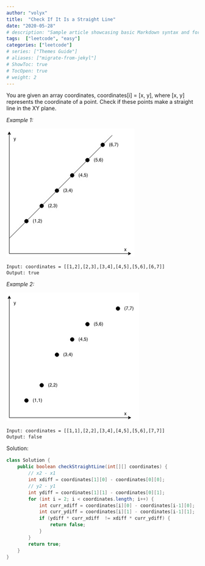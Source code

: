 ```yaml
---
author: "volyx"
title:  "Check If It Is a Straight Line"
date: "2020-05-28"
# description: "Sample article showcasing basic Markdown syntax and formatting for HTML elements."
tags:  ["leetcode", "easy"]
categories: ["leetcode"]
# series: ["Themes Guide"]
# aliases: ["migrate-from-jekyl"]
# ShowToc: true
# TocOpen: true
# weight: 2
---
```


You are given an array coordinates, coordinates[i] = [x, y], where [x, y] represents the coordinate of a point. Check if these points make a straight line in the XY plane.

*Example 1:*

![ex1](/images/2020-05-28-ex1.jpg)

```
Input: coordinates = [[1,2],[2,3],[3,4],[4,5],[5,6],[6,7]]
Output: true
```

*Example 2:*

![ex1](/images/2020-05-28-ex2.jpg)

```
Input: coordinates = [[1,1],[2,2],[3,4],[4,5],[5,6],[7,7]]
Output: false
```

Solution: 

```java
class Solution {
    public boolean checkStraightLine(int[][] coordinates) {
        // x2 - x1
        int xdiff = coordinates[1][0] - coordinates[0][0];
        // y2 - y1
        int ydiff = coordinates[1][1] - coordinates[0][1];
        for (int i = 2; i < coordinates.length; i++) {
            int curr_xdiff = coordinates[i][0] - coordinates[i-1][0];
            int curr_ydiff = coordinates[i][1] - coordinates[i-1][1];
            if (ydiff * curr_xdiff  != xdiff * curr_ydiff) {
                return false;
            }
        }
        return true;
    }
}
